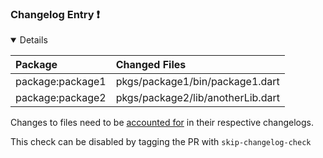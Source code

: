### Changelog Entry :exclamation:

<details open>
<summary>
Details
</summary>

| Package | Changed Files |
| :--- | :--- |
| package:package1 | pkgs/package1/bin/package1.dart |
| package:package2 | pkgs/package2/lib/anotherLib.dart |

Changes to files need to be [accounted for](https://github.com/dart-lang/ecosystem/wiki/Changelog) in their respective changelogs.


This check can be disabled by tagging the PR with `skip-changelog-check`
</details>

